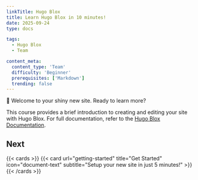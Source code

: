 ```yaml
---
linkTitle: Hugo Blox
title: Learn Hugo Blox in 10 minutes!
date: 2025-09-24
type: docs

tags:
  - Hugo Blox
  - Team

content_meta:
  content_type: 'Team'
  difficulty: 'Beginner'
  prerequisites: ['Markdown']
  trending: false
---
```


👋 Welcome to your shiny new site. Ready to learn more?

<!--more-->

This course provides a brief introduction to creating and editing your site with Hugo Blox. For full documentation, refer to the [Hugo Blox Documentation](https://docs.hugoblox.com/).

## Next

{{< cards >}}
  {{< card url="getting-started" title="Get Started" icon="document-text" subtitle="Setup your new site in just 5 minutes!" >}}
{{< /cards >}}
